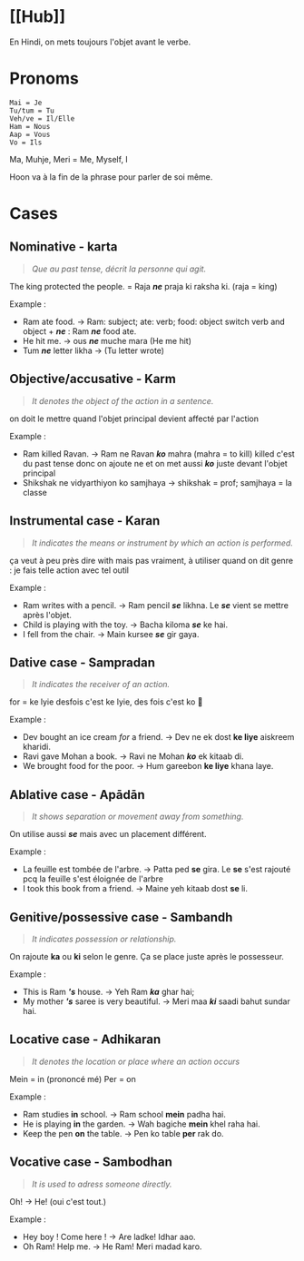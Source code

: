 # [[Hub]]

En Hindi, on mets toujours l'objet avant le verbe.

# Pronoms

	Mai = Je
	Tu/tum = Tu
	Veh/ve = Il/Elle
	Ham = Nous
	Aap = Vous
	Vo = Ils

Ma, Muhje, Meri = Me, Myself, I

Hoon va à la fin de la phrase pour parler de soi même.


# Cases
## Nominative - karta

>*Que au past tense, décrit la personne qui agit.*

The king protected the people. = Raja ***ne*** praja ki raksha ki. (raja = king)

Example :

- Ram ate food. -> Ram: subject; ate: verb; food: object
  switch verb and object + ***ne*** :
    Ram ***ne*** food ate.
- He hit me. -> ous ***ne*** muche mara (He me hit)
- Tum ***ne*** letter likha -> (Tu letter wrote)

## Objective/accusative - Karm 

>*It denotes the object of the action in a sentence.*

on doit le mettre quand l'objet principal devient affecté par l'action

Example :

- Ram killed Ravan. -> Ram ne Ravan ***ko*** mahra (mahra = to kill)
  killed c'est du past tense donc on ajoute ne
  et on met aussi ***ko*** juste devant l'objet principal
- Shikshak ne vidyarthiyon ko samjhaya -> shikshak = prof; samjhaya = la classe

## Instrumental case - Karan 

>*It indicates the means or instrument by which an action is performed.*

ça veut à peu près dire with mais pas vraiment,
à utiliser quand on dit genre : je fais telle action avec tel outil

Example :

- Ram writes with a pencil. -> Ram pencil ***se*** likhna.
  Le ***se*** vient se mettre après l'objet.
- Child is playing with the toy. -> Bacha kiloma ***se*** ke hai.
- I fell from the chair. -> Main kursee ***se*** gir gaya.

## Dative case - Sampradan

>*It indicates the receiver of an action.*

for = ke lyie
desfois c'est ke lyie, des fois c'est ko 🤷

Example :

- Dev bought an ice cream *for* a friend. -> Dev ne ek dost **ke liye** aiskreem kharidi.
- Ravi gave Mohan a book. -> Ravi ne Mohan ***ko*** ek kitaab di.
- We brought food for the poor. -> Hum gareebon **ke liye** khana laye.

## Ablative case - Apādān

>*It shows separation or movement away from something.*

On utilise aussi ***se*** mais avec un placement différent.

Example :

- La feuille est tombée de l'arbre. -> Patta ped **se** gira.
  Le **se** s'est rajouté pcq la feuille s'est éloignée de l'arbre
- I took this book from a friend. -> Maine yeh kitaab dost **se** li.

## Genitive/possessive case - Sambandh

>*It indicates possession or relationship.*

On rajoute **ka** ou **ki** selon le genre.
Ça se place juste après le possesseur.

Example : 

- This is Ram ***'s*** house. -> Yeh Ram ***ka*** ghar hai;
- My mother ***'s*** saree is very beautiful. -> Meri maa ***ki*** saadi bahut sundar hai.

## Locative case - Adhikaran

> *It denotes the location or place where an action occurs*

Mein = in (prononcé mé)
Per = on

Example :

- Ram studies **in** school. -> Ram school **mein** padha hai.
- He is playing **in** the garden. -> Wah bagiche **mein** khel raha hai.
- Keep the pen **on** the table. -> Pen ko table **per** rak do.

## Vocative case - Sambodhan

> *It is used to adress someone directly.*

Oh! -> He! (oui c'est tout.)

Example : 

- Hey boy ! Come here ! -> Are ladke! Idhar aao.
- Oh Ram! Help me. -> He Ram! Meri madad karo.



















